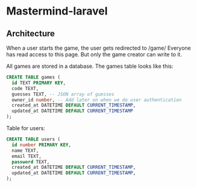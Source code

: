 # Mastermind-laravel

## Architecture

When a user starts the game, the user gets redirected to /game/<game id>
Everyone has read access to this page. But only the game creator can write to it.

All games are stored in a database. The games table looks like this:

```sql
CREATE TABLE games (
  id TEXT PRIMARY KEY,
  code TEXT,
  guesses TEXT, -- JSON array of guesses
  owner_id number, -- Add later on when we do user authentication
  created_at DATETIME DEFAULT CURRENT_TIMESTAMP,
  updated_at DATETIME DEFAULT CURRENT_TIMESTAMP
);
```

Table for users:

```sql
CREATE TABLE users (
  id number PRIMARY KEY,
  name TEXT,
  email TEXT,
  password TEXT,
  created_at DATETIME DEFAULT CURRENT_TIMESTAMP,
  updated_at DATETIME DEFAULT CURRENT_TIMESTAMP,
);